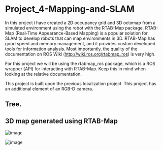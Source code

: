 # Project_4-Mapping-and-SLAM
 
In this project i have created a 2D occupancy grid and 3D octomap from a simulated environment using the robot with the RTAB-Map package. RTAB-Map (Real-Time Appearance-Based Mapping) is a popular solution for SLAM to develop robots that can map environments in 3D. RTAB-Map has good speed and memory management, and it provides custom developed tools for information analysis. Most importantly, the quality of the documentation on ROS Wiki (http://wiki.ros.org/rtabmap_ros) is very high. 

For this project we will be using the rtabmap_ros package, which is a ROS wrapper (API) for interacting with RTAB-Map. Keep this in mind when looking at the relative documentation.

This project is built upon the previous localization project. This project has an additional element of an RGB-D camera.

## Tree.


## 3D map generated using RTAB-Map

![image](https://github.com/Bebil-P/Project_4-Mapping-and-SLAM/assets/109389468/13e69cfe-1827-4dab-86e4-10e7dd13eb1e)

![image](https://github.com/Bebil-P/Project_4-Mapping-and-SLAM/assets/109389468/cea380a3-1f8a-487f-a917-abadb058c530)
